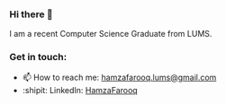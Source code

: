 ### Hi there 👋

I am a recent Computer Science Graduate from LUMS.

<!--
**hamzafarooq009/hamzafarooq009** is a ✨ _special_ ✨ repository because its `README.md` (this file) appears on your GitHub profile.

Here are some ideas to get you started:

- 🔭 I’m currently working on ...
- 🌱 I’m currently learning ...
- 👯 I’m looking to collaborate on ...
- 🤔 I’m looking for help with ...
- 💬 Ask me about ...
- 📫 How to reach me: ...
- 😄 Pronouns: ...
- ⚡ Fun fact: ...
-->
### Get in touch:
- 📫 How to reach me: hamzafarooq.lums@gmail.com
- :shipit: LinkedIn: [HamzaFarooq](https://www.linkedin.com/in/hamza-farooq-lums/)
